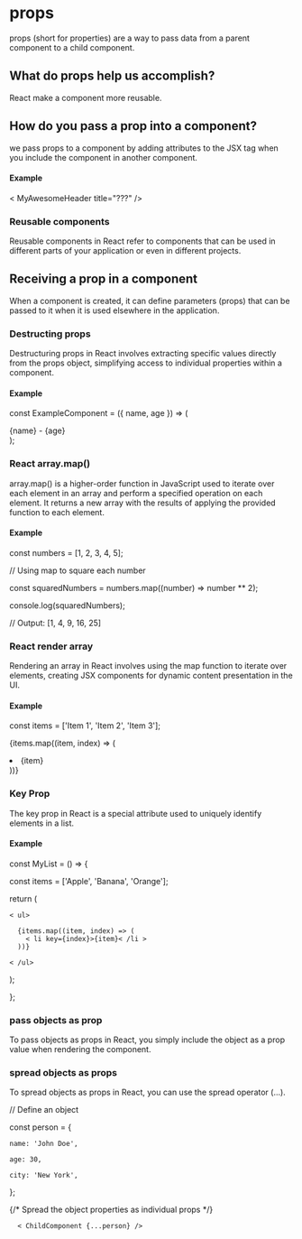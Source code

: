 # props
props (short for properties) are a way to pass data from a parent component to a child component. 
## What do props help us accomplish?
React make a component more reusable.


 ## How do you pass a prop into a component?
 we pass props to a component by adding attributes to the JSX tag when you include the component in another component.

 #### Example
 < MyAwesomeHeader title="???" />
### Reusable components 


Reusable components in React refer to components that can be used in different parts of your application or even in different projects.
## Receiving a prop in a component 
 When a component is created, it can define parameters (props) that can be passed to it when it is used elsewhere in the application. 
### Destructing props

Destructuring props in React involves extracting specific values directly from the props object, simplifying access to individual properties within a component.

#### Example
const ExampleComponent = ({ name, age }) => (
  <div>
    {name} - {age}
  </div>
);

### React array.map()
array.map() is a higher-order function in JavaScript used to iterate over each element in an array and perform a specified operation on each element. It returns a new array with the results of applying the provided function to each element.
#### Example
const numbers = [1, 2, 3, 4, 5];

// Using map to square each number

const squaredNumbers = numbers.map((number) => number ** 2);

console.log(squaredNumbers); 

// Output: [1, 4, 9, 16, 25]

### React render array
Rendering an array in React involves using the map function to iterate over elements, creating JSX components for dynamic content presentation in the UI.

#### Example
const items = ['Item 1', 'Item 2', 'Item 3'];

  {items.map((item, index) => (
          <li key={index}>{item}</li>
        ))}

 ### Key Prop
 The key prop in React is a special attribute used to uniquely identify elements in a list.
 #### Example
 const MyList = () => {

  const items = ['Apple', 'Banana', 'Orange'];

  return (

    < ul>

      {items.map((item, index) => (
        < li key={index}>{item}< /li >
      ))}

    < /ul>
  );

};


### pass objects as prop
To pass objects as props in React, you simply include the object as a prop value when rendering the component.


### spread objects as props
To spread objects as props in React, you can use the spread operator (...). 

 // Define an object

  const person = {

    name: 'John Doe',

    age: 30,

    city: 'New York',
  };

   {/* Spread the object properties as individual props */}

      < ChildComponent {...person} />